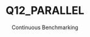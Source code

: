 ---
layout: docu
title: Q12_PARALLEL
subtitle: Continuous Benchmarking
selected: Tpch Sf1 Parallel
expanded: Benchmarking
benchmark: /individual_results/Q12_PARALLEL.html
---
